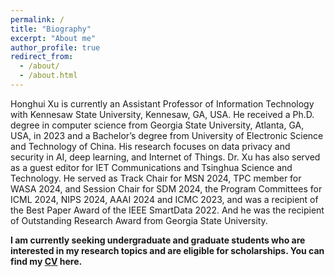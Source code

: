 ```yaml
---
permalink: /
title: "Biography"
excerpt: "About me"
author_profile: true
redirect_from:
  - /about/
  - /about.html
---
```


Honghui Xu is currently an Assistant Professor of Information Technology with Kennesaw State University, Kennesaw, GA, USA. He received a Ph.D. degree in computer science from Georgia State University, Atlanta, GA, USA, in 2023 and a Bachelor’s degree from University of Electronic Science and Technology of China. His research focuses on data privacy and security in AI, deep learning, and Internet of Things. Dr. Xu has also served as a guest editor for IET Communications and Tsinghua Science and Technology. He served as Track Chair for MSN 2024, TPC member for WASA 2024, and Session Chair for SDM 2024, the Program Committees for ICML 2024, NIPS 2024, AAAI 2024 and ICMC 2023, and was a recipient of the Best Paper Award of the IEEE SmartData 2022. And he was the recipient of Outstanding Research Award from Georgia State University.

**I am currently seeking undergraduate and graduate students who are interested in my research topics and are eligible for scholarships. You can find my [CV](../assets/Honghui_Xu_CV.pdf) here.**

